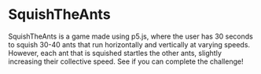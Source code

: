 # SquishTheAnts

SquishTheAnts is a game made using p5.js, where the user has 30 seconds to squish 30-40 ants that run horizontally and vertically at varying speeds. However, each ant that is squished startles the other ants, slightly increasing their collective speed. See if you can complete the challenge!
